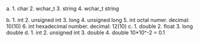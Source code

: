 a. 
	1. char
	2. wchar_t
	3. string
	4. wchar_t string

b.
	1. int
	2. unsigned int
	3. long
	4. unsigned long
	5. int octal numer. decimal: 10(10)
	6. int hexadecimal number. decimal: 12(10)
c. 
	1. double
	2. float
	3. long double
d.
	1. int
	2. unsigned int
	3. double
	4. double 10*10^-2 = 0.1